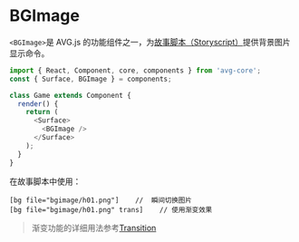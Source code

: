 # BGImage

`<BGImage>`是 AVG.js 的功能组件之一，为[故事脚本（Storyscript）](storyscript.md)提供背景图片显示命令。

```javascript
import { React, Component, core, components } from 'avg-core';
const { Surface, BGImage } = components;

class Game extends Component {
  render() {
    return (
      <Surface>
        <BGImage />
      </Surface>
    );
  }
}
```

在故事脚本中使用：

```storyscript
[bg file="bgimage/h01.png"]    //  瞬间切换图片
[bg file="bgimage/h01.png" trans]    // 使用渐变效果
```

> 渐变功能的详细用法参考[Transition](components-function-transition.md)
